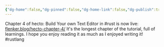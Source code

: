 ```yaml
---
{"dg-home":false,"dg-pinned":false,"dg-home-link":false,"dg-publish":true,"tags":["dgblip"],"disabled rules":["yaml-title","yaml-title-alias","file-name-heading"],"title":"philipp on mastodon @ 2024-05-25","created-date":"2024-05-25T14:24:16","id":112502181469682780,"updated-date":"2025-05-02T08:50:44","dg-path":"blips/112502181469682787.md","permalink":"/blips/112502181469682787/","dgPassFrontmatter":true}
---
```



Chapter 4 of hecto: Build Your own Text Editor in #rust is now live: [flenker.blog/hecto-chapter-4/](https://www.flenker.blog/hecto-chapter-4/)
It's the longest chapter of the tutorial, full of learnings. I hope you enjoy reading it as much as I enjoyed writing it!
#rustlang



